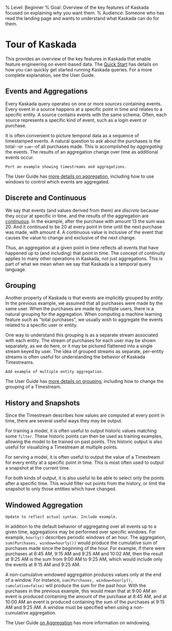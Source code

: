 % Level: Beginner
% Goal: Overview of the key features of Kaskada focused on explaining *why* you want them.
% Audience: Someone who has read the landing page and wants to understand what Kaskada can do for them.

# Tour of Kaskada

This provides an overview of the key features in Kaskada that enable feature engineering on event-based data.
The [Quick Start](quickstart) has details on how you can quickly get started running Kaskada queries.
For a more complete explanation, see the User Guide.

## Events and Aggregations

Every Kaskada query operates on one or more _sources_ containing events.
Every event in a source happens at a specific point in time and relates to a specific entity.
A source contains events with the same schema.
Often, each source represents a specific kind of event, such as a login event or purchase.

It is often convenient to picture temporal data as a sequence of timestamped events.
A natural question to ask about the purchases is the total--or `sum`--of all purchases made.
This is accomplished by _aggregating_ the events.
The results of an aggregation change over time as additional events occur.

```{todo}
Port an example showing timestreams and aggregations.
```

The User Guide has [more details on aggregation](guide/aggregation.md), including how to use windows to control which events are aggregated.

## Discrete and Continuous
We say that events (and values derived from them) are _discrete_ because they occur at specific in time.
and the results of the aggregation are [_continuous_](guide/timestreams.md#continuity).
In the example, after the purchase with amount 13 the sum was 20.
And it _continued_ to be 20 at every point in time until the next purchase was made, with amount 4.
A continuous value is inclusive of the event that causes the value to change and exclusive of the next change.

Thus, an aggregation at a given point in time reflects all events that have happened up to (and including) that point in time.
The concept of continuity applies to many other operations in Kaskada, not just aggregations.
This is part of what we mean when we say that Kaskada is a temporal query language.

## Grouping
Another property of Kaskada is that events are implicitly grouped by _entity_.
In the previous example, we assumed that all purchases were made by the same user.
When the purchases are made by multiple users, there is a natural grouping for the aggregation.
When computing a machine learning feature such as "total purchases", we usually wish to aggregate the events related to a specific user or entity.

One way to understand this grouping is as a separate stream associated with each entity.
The stream of purchases for each user may be shown separately, as we do here, or it may be pictured flattened into a single stream keyed by user.
The idea of grouped streams as separate, per-entity streams is often useful for understanding the behavior of Kaskada Timestreams.

```{todo}
Add example of multiple entity aggregation.
```

The User Guide has [more details on grouping](guide/entities.md), including how to change the grouping of a Timestream.

## History and Snapshots

Since the Timestream describes how values are computed at every point in time, there are several useful ways they may be output.

For training a model, it is often useful to output historic values matching some `filter`.
These historic points can then be used as training examples, allowing the model to be trained on past points.
This historic output is also useful for visualizing a Timestream at multiple points.

For serving a model, it is often useful to output the value of a Timestream for every entity at a specific point in time.
This is most often used to output a snapshot at the current time.

For both kinds of output, it is also useful to be able to select only the points after a specific time.
This would filter out points from the history, or limit the snapshot to only those entities which have changed.

## Windowed Aggregation

```{todo}
Update to reflect actual syntax. Include example.
```

In addition to the default behavior of aggregating over all events up to a given time, aggregations may be performed over specific windows.
For example, `hourly()` describes periodic windows of an hour.
The aggregation, `sum(Purchases, window=hourly())` would produce the cumulative sum of purchases made since the beginning of the hour.
For example, if there were purchases at 8:45 AM, 9:15 AM and 9:25 AM and 10:02 AM, then the result at 9:25 AM is the sum from 9:00 AM to 9:25 AM, which would include only the events at 9:15 AM and 9:25 AM.

A non-cumulative windowed aggregation produces values only at the end of a window.
For instance, `sum(Purchases, window=hourly(), cumulative=false)` will produce the sum for the past hour.
With the purchases in the previous example, this would mean that at 9:00 AM an event is produced containing the amount of the purchase at 8:45 AM, and at 10:00 AM an event is produced containing the sum of the purchases at 9:15 AM and 9:25 AM.
A window must be specified when using a non-cumulative aggregation.

The User Guide [on Aggregation](guide/aggregation.md#windowing) has more information on windowing.